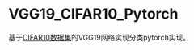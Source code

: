 # VGG19_CIFAR10_Pytorch

基于[CIFAR10数据集](http://www.cs.toronto.edu/~kriz/cifar.html)的VGG19网络实现分类pytorch实现。